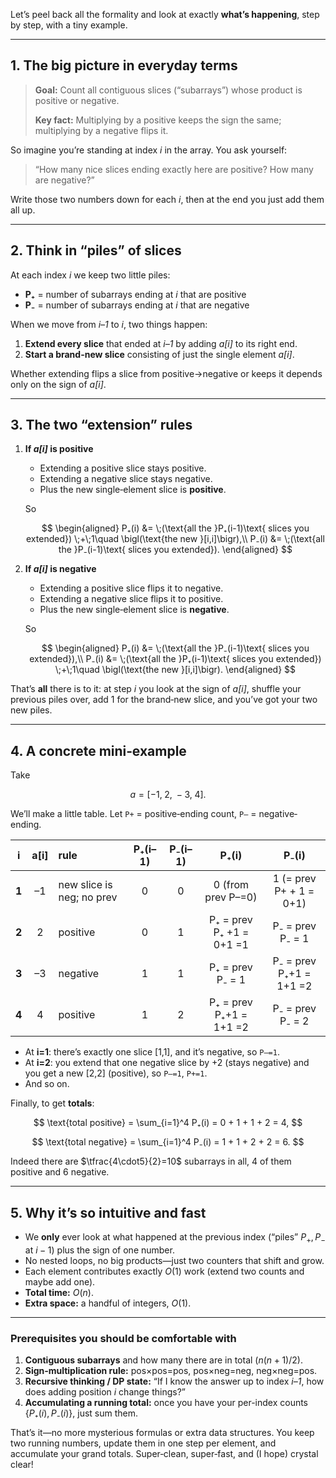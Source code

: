 Let’s peel back all the formality and look at exactly **what’s happening**, step by step, with a tiny example.

---

## 1. The big picture in everyday terms

> **Goal:** Count all contiguous slices (“subarrays”) whose product is positive or negative.
>
> **Key fact:** Multiplying by a positive keeps the sign the same; multiplying by a negative flips it.

So imagine you’re standing at index *i* in the array.  You ask yourself:

> “How many nice slices ending exactly here are positive?  How many are negative?”

Write those two numbers down for each *i*, then at the end you just add them all up.

---

## 2. Think in “piles” of slices

At each index *i* we keep two little piles:

* **P₊** = number of subarrays ending at *i* that are positive
* **P₋** = number of subarrays ending at *i* that are negative

When we move from *i–1* to *i*, two things happen:

1. **Extend every slice** that ended at *i–1* by adding *a\[i]* to its right end.
2. **Start a brand-new slice** consisting of just the single element *a\[i]*.

Whether extending flips a slice from positive→negative or keeps it depends only on the sign of *a\[i]*.

---

## 3. The two “extension” rules

1. **If *a\[i]* is positive**

   * Extending a positive slice stays positive.
   * Extending a negative slice stays negative.
   * Plus the new single‐element slice is **positive**.

   So

   $$
   \begin{aligned}
   P₊(i) &= \;(\text{all the }P₊(i-1)\text{ slices you extended}) \;+\;1\quad
           \bigl(\text{the new }[i,i]\bigr),\\
   P₋(i) &= \;(\text{all the }P₋(i-1)\text{ slices you extended}).  
   \end{aligned}
   $$

2. **If *a\[i]* is negative**

   * Extending a positive slice flips it to negative.
   * Extending a negative slice flips it to positive.
   * Plus the new single‐element slice is **negative**.

   So

   $$
   \begin{aligned}
   P₊(i) &= \;(\text{all the }P₋(i-1)\text{ slices you extended}),\\
   P₋(i) &= \;(\text{all the }P₊(i-1)\text{ slices you extended}) \;+\;1\quad
           \bigl(\text{the new }[i,i]\bigr).
   \end{aligned}
   $$

That’s **all** there is to it: at step *i* you look at the sign of *a\[i]*, shuffle your previous piles over, add 1 for the brand‐new slice, and you’ve got your two new piles.

---

## 4. A concrete mini‐example

Take

$$
a = [-1,\;2,\;-3,\;4].
$$

We’ll make a little table.  Let `P+` = positive‐ending count, `P–` = negative‐ending.

|   i   | a\[i] | rule                      | P₊(i–1) | P₋(i–1) |           P₊(i)          |          P₋(i)          |
| :---: | :---: | :------------------------ | :-----: | :-----: | :----------------------: | :---------------------: |
| **1** |   –1  | new slice is neg; no prev |    0    |    0    |    0 (from prev P–=0)    | 1 (= prev P+ + 1 = 0+1) |
| **2** |   2   | positive                  |    0    |    1    | P₊ = prev P₊ +1 = 0+1 =1 |     P₋ = prev P₋ = 1    |
| **3** |   –3  | negative                  |    1    |    1    |     P₊ = prev P₋ = 1     | P₋ = prev P₊+1 = 1+1 =2 |
| **4** |   4   | positive                  |    1    |    2    |  P₊ = prev P₊+1 = 1+1 =2 |     P₋ = prev P₋ = 2    |

* At **i=1**: there’s exactly one slice \[1,1], and it’s negative, so `P–=1`.
* At **i=2**: you extend that one negative slice by +2 (stays negative) and you get a new \[2,2] (positive), so `P–=1`, `P+=1`.
* And so on.

Finally, to get **totals**:

$$
\text{total positive} = \sum_{i=1}^4 P₊(i) = 0 + 1 + 1 + 2 = 4,
$$

$$
\text{total negative} = \sum_{i=1}^4 P₋(i) = 1 + 1 + 2 + 2 = 6.
$$

Indeed there are $\tfrac{4\cdot5}{2}=10$ subarrays in all, $4$ of them positive and $6$ negative.

---

## 5. Why it’s so intuitive and fast

* We **only** ever look at what happened at the previous index (“piles” $P_+,P_-$ at $i-1$) plus the sign of one number.
* No nested loops, no big products—just two counters that shift and grow.
* Each element contributes exactly $O(1)$ work (extend two counts and maybe add one).
* **Total time:** $O(n)$.
* **Extra space:** a handful of integers, $O(1)$.

---

### Prerequisites you should be comfortable with

1. **Contiguous subarrays** and how many there are in total ($n(n+1)/2$).
2. **Sign‐multiplication rule:** pos×pos=pos, pos×neg=neg, neg×neg=pos.
3. **Recursive thinking / DP state:** “If I know the answer up to index *i–1*, how does adding position *i* change things?”
4. **Accumulating a running total:** once you have your per-index counts $\{P₊(i),P₋(i)\}$, just sum them.

That’s it—no more mysterious formulas or extra data structures.  You keep two running numbers, update them in one step per element, and accumulate your grand totals.  Super‐clean, super‐fast, and (I hope) crystal clear!
